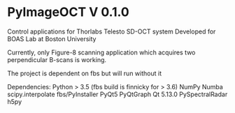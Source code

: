 # PyImageOCT V 0.1.0
Control applications for Thorlabs Telesto SD-OCT system
Developed for BOAS Lab at Boston University

Currently, only Figure-8 scanning application which acquires two perpendicular B-scans is working.

The project is dependent on fbs but will run without it

Dependencies:
Python > 3.5 (fbs build is finnicky for > 3.6)
NumPy
Numba
scipy.interpolate
fbs/PyInstaller
PyQt5
PyQtGraph
Qt 5.13.0
PySpectralRadar
h5py
